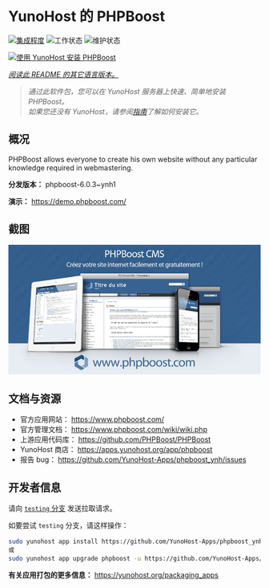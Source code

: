<!--
注意：此 README 由 <https://github.com/YunoHost/apps/tree/master/tools/readme_generator> 自动生成
请勿手动编辑。
-->

# YunoHost 的 PHPBoost

[![集成程度](https://dash.yunohost.org/integration/phpboost.svg)](https://dash.yunohost.org/appci/app/phpboost) ![工作状态](https://ci-apps.yunohost.org/ci/badges/phpboost.status.svg) ![维护状态](https://ci-apps.yunohost.org/ci/badges/phpboost.maintain.svg)

[![使用 YunoHost 安装 PHPBoost](https://install-app.yunohost.org/install-with-yunohost.svg)](https://install-app.yunohost.org/?app=phpboost)

*[阅读此 README 的其它语言版本。](./ALL_README.md)*

> *通过此软件包，您可以在 YunoHost 服务器上快速、简单地安装 PHPBoost。*  
> *如果您还没有 YunoHost，请参阅[指南](https://yunohost.org/install)了解如何安装它。*

## 概况

PHPBoost allows everyone to create his own website without any particular knowledge required in webmastering.

**分发版本：** phpboost-6.0.3~ynh1

**演示：** <https://demo.phpboost.com/>

## 截图

![PHPBoost 的截图](./doc/screenshots/screenshot.png)

## 文档与资源

- 官方应用网站： <https://www.phpboost.com/>
- 官方管理文档： <https://www.phpboost.com/wiki/wiki.php>
- 上游应用代码库： <https://github.com/PHPBoost/PHPBoost>
- YunoHost 商店： <https://apps.yunohost.org/app/phpboost>
- 报告 bug： <https://github.com/YunoHost-Apps/phpboost_ynh/issues>

## 开发者信息

请向 [`testing` 分支](https://github.com/YunoHost-Apps/phpboost_ynh/tree/testing) 发送拉取请求。

如要尝试 `testing` 分支，请这样操作：

```bash
sudo yunohost app install https://github.com/YunoHost-Apps/phpboost_ynh/tree/testing --debug
或
sudo yunohost app upgrade phpboost -u https://github.com/YunoHost-Apps/phpboost_ynh/tree/testing --debug
```

**有关应用打包的更多信息：** <https://yunohost.org/packaging_apps>
